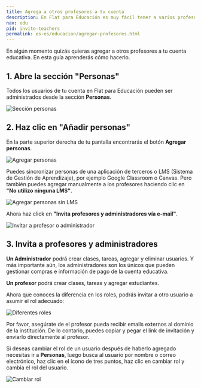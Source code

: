 ```yaml
---
title: Agrega a otros profesores a tu cuenta
description: En Flat para Educación es muy fácil tener a varios profesores en la misma cuenta para compartir estudiantes, clases y recursos. Aprende cómo hacerlo en esta guía. 
nav: edu
pid: invite-teachers
permalink: es-es/educacion/agregar-profesores.html
---
```


En algún momento quizás quieras agregar a otros profesores a tu cuenta educativa. En esta guía aprenderás cómo hacerlo.

## 1. Abre la sección "Personas"

Todos los usuarios de tu cuenta en Flat para Educación pueden ser administrados desde la sección **Personas**.

![Sección personas](/help/assets/img/edu-es/personas.png)

## 2. Haz clic en "Añadir personas"

En la parte superior derecha de tu pantalla encontrarás el botón **Agregar personas**.

![Agregar personas](/help/assets/img/edu-es/agregar-personas.png)

Puedes sincronizar personas de una aplicación de terceros o LMS (Sistema de Gestión de Aprendizaje), por ejemplo Google Classroom o Canvas. Pero también puedes agregar manualmente a los profesores haciendo clic en **"No utilizo ninguna LMS"**. 

![Agregar personas sin LMS](/help/assets/img/edu-es/agregar-personas-no-lms.png)

Ahora haz click en **"Invita profesores y administradores vía e-mail"**. 

![Invitar a profesor o administrador](/help/assets/img/edu-es/invitar-prof-email.png)

## 3. Invita a profesores y administradores

**Un Administrador** podrá crear clases, tareas, agregar y eliminar usuarios. Y más importante aún, los administradores son los únicos que pueden gestionar compras e información de pago de la cuenta educativa. 

**Un profesor** podrá crear clases, tareas y agregar estudiantes.

Ahora que conoces la diferencia en los roles, podrás invitar a otro usuario a asumir el rol adecuado:

![Diferentes roles](/help/assets/img/edu-es/personas-invitar-rol.png)

Por favor, asegúrate de el profesor pueda recibir emails externos al dominio de la institución. De lo contario, puedes copiar y pegar el link de invitación y enviarlo directamente al profesor. 

Si deseas cambiar el rol de un usuario después de haberlo agregado necesitas ir a **Personas**, luego busca al usuario por nombre o correo electrónico, haz clic en el ícono de tres puntos, haz clic en cambiar rol y cambia el rol del usuario. 

![Cambiar rol](/help/assets/img/edu-es/cambiar-rol.png)